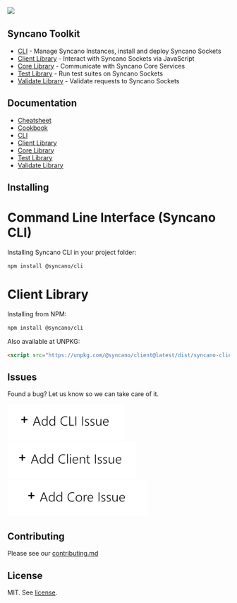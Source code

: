 ![][Banner]

## Syncano Toolkit
- [CLI](packages/cli/readme.md) - Manage Syncano Instances, install and deploy Syncano Sockets
- [Client Library](packages/lib-js-client/readme.md) - Interact with Syncano Sockets via JavaScript
- [Core Library](packages/lib-js-core/readme.md) - Communicate with Syncano Core Services
- [Test Library](packages/lib-js-test/readme.md) - Run test suites on Syncano Sockets
- [Validate Library](packages/lib-js-validate/readme.md) - Validate requests to Syncano Sockets

## Documentation
- [Cheatsheet](https://cheatsheet.syncano.io)
- [Cookbook](https://cookbook.syncano.io/)
- [CLI](https://syncano.github.io/syncano-node-cli/#/)
- [Client Library](packages/lib-js-client/docs/readme.md)
- [Core Library](packages/lib-js-core/docs/readme.md)
- [Test Library](packages/lib-js-test/docs/readme.md)
- [Validate Library](packages/lib-js-validate/docs/readme.md)

## Installing

# Command Line Interface (Syncano CLI)

Installing Syncano CLI in your project folder:

```sh
npm install @syncano/cli
```

# Client Library

Installing from NPM:
```sh
npm install @syncano/cli
```

Also available at UNPKG:
```html
<script src="https://unpkg.com/@syncano/client@latest/dist/syncano-client.min.js"></script>
```

## Issues

Found a bug? Let us know so we can take care of it.

[![](https://raw.githubusercontent.com/Syncano/art/master/syncano-node/cli-issue.png)](https://github.com/Syncano/syncano-node/issues/new?labels=CLI)[![](https://raw.githubusercontent.com/Syncano/art/master/syncano-node/client-issue.png)](https://github.com/Syncano/syncano-node/issues/new?labels=CLIENT)[![](https://raw.githubusercontent.com/Syncano/art/master/syncano-node/core-issue.png)](https://github.com/Syncano/syncano-node/issues/new?labels=CORE)

## Contributing

Please see our [contributing.md](contributing.md)

## License

MIT. See [license](license.md).

[Banner]: https://raw.githubusercontent.com/Syncano/art/master/syncano-node/repo-banner.png
